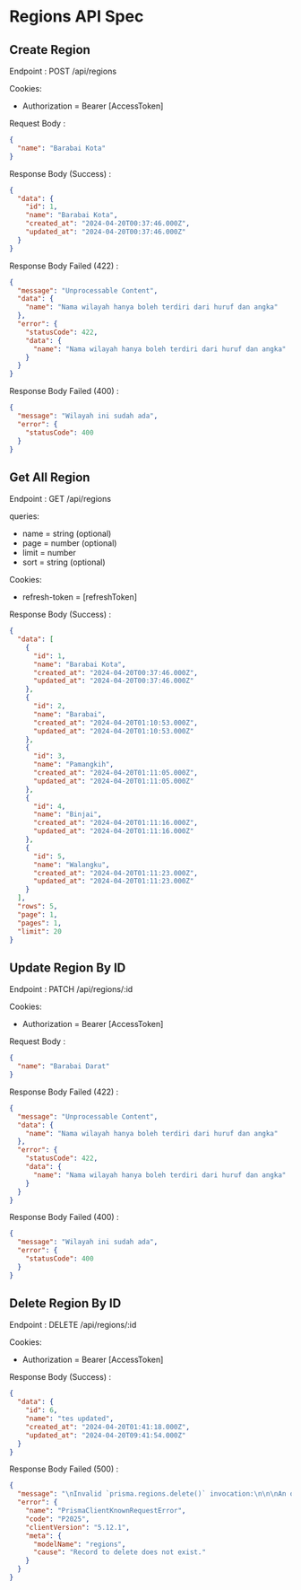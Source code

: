# Regions API Spec

## Create Region

Endpoint : POST /api/regions

Cookies:

- Authorization = Bearer [AccessToken]

Request Body :

```json
{
  "name": "Barabai Kota"
}
```

Response Body (Success) :

```json
{
  "data": {
    "id": 1,
    "name": "Barabai Kota",
    "created_at": "2024-04-20T00:37:46.000Z",
    "updated_at": "2024-04-20T00:37:46.000Z"
  }
}
```

Response Body Failed (422) :

```json
{
  "message": "Unprocessable Content",
  "data": {
    "name": "Nama wilayah hanya boleh terdiri dari huruf dan angka"
  },
  "error": {
    "statusCode": 422,
    "data": {
      "name": "Nama wilayah hanya boleh terdiri dari huruf dan angka"
    }
  }
}
```

Response Body Failed (400) :

```json
{
  "message": "Wilayah ini sudah ada",
  "error": {
    "statusCode": 400
  }
}
```

## Get All Region

Endpoint : GET /api/regions

queries:

- name = string (optional)
- page = number (optional)
- limit = number
- sort = string (optional)

Cookies:

- refresh-token = [refreshToken]

Response Body (Success) :

```json
{
  "data": [
    {
      "id": 1,
      "name": "Barabai Kota",
      "created_at": "2024-04-20T00:37:46.000Z",
      "updated_at": "2024-04-20T00:37:46.000Z"
    },
    {
      "id": 2,
      "name": "Barabai",
      "created_at": "2024-04-20T01:10:53.000Z",
      "updated_at": "2024-04-20T01:10:53.000Z"
    },
    {
      "id": 3,
      "name": "Pamangkih",
      "created_at": "2024-04-20T01:11:05.000Z",
      "updated_at": "2024-04-20T01:11:05.000Z"
    },
    {
      "id": 4,
      "name": "Binjai",
      "created_at": "2024-04-20T01:11:16.000Z",
      "updated_at": "2024-04-20T01:11:16.000Z"
    },
    {
      "id": 5,
      "name": "Walangku",
      "created_at": "2024-04-20T01:11:23.000Z",
      "updated_at": "2024-04-20T01:11:23.000Z"
    }
  ],
  "rows": 5,
  "page": 1,
  "pages": 1,
  "limit": 20
}
```

## Update Region By ID

Endpoint : PATCH /api/regions/:id

Cookies:

- Authorization = Bearer [AccessToken]

Request Body :

```json
{
  "name": "Barabai Darat"
}
```

Response Body Failed (422) :

```json
{
  "message": "Unprocessable Content",
  "data": {
    "name": "Nama wilayah hanya boleh terdiri dari huruf dan angka"
  },
  "error": {
    "statusCode": 422,
    "data": {
      "name": "Nama wilayah hanya boleh terdiri dari huruf dan angka"
    }
  }
}
```

Response Body Failed (400) :

```json
{
  "message": "Wilayah ini sudah ada",
  "error": {
    "statusCode": 400
  }
}
```

## Delete Region By ID

Endpoint : DELETE /api/regions/:id

Cookies:

- Authorization = Bearer [AccessToken]

Response Body (Success) :

```json
{
  "data": {
    "id": 6,
    "name": "tes updated",
    "created_at": "2024-04-20T01:41:18.000Z",
    "updated_at": "2024-04-20T09:41:54.000Z"
  }
}
```

Response Body Failed (500) :

```json
{
  "message": "\nInvalid `prisma.regions.delete()` invocation:\n\n\nAn operation failed because it depends on one or more records that were required but not found. Record to delete does not exist.",
  "error": {
    "name": "PrismaClientKnownRequestError",
    "code": "P2025",
    "clientVersion": "5.12.1",
    "meta": {
      "modelName": "regions",
      "cause": "Record to delete does not exist."
    }
  }
}
```
